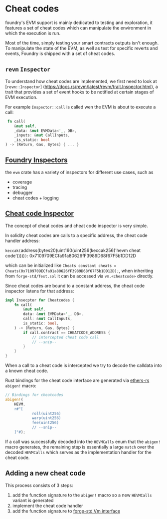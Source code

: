 # Cheat codes

foundry's EVM support is mainly dedicated to testing and exploration, it features a set of cheat codes which can
manipulate the environment in which the execution is run.

Most of the time, simply testing your smart contracts outputs isn't enough. To manipulate the state of the EVM, as well
as test for specific reverts and events, Foundry is shipped with a set of cheat codes.

## `revm` `Inspector`

To understand how cheat codes are implemented, we first need to look
at [`revm::Inspector`] (https://docs.rs/revm/latest/revm/trait.Inspector.html), a trait that provides a set of event
hooks to be notified at certain stages of EVM execution.

For example `Inspector::call` is called wen the EVM is about to execute a call:

```rust
 fn call(
    &mut self,
    _data: &mut EVMData<'_, DB>,
    _inputs: &mut CallInputs,
    _is_static: bool
) -> (Return, Gas, Bytes) { ... }
```

## [Foundry Inspectors](../../evm/src/executor/inspector)

the `evm` crate has a variety of inspectors for different use cases, such as

* coverage
* tracing
* debugger
* cheat codes + logging

## [Cheat code Inspector](../../evm/src/executor/inspector/cheatcodes)

The concept of cheat codes and cheat code inspector is very simple.

In solidity cheat codes are calls to a specific address, the cheat code handler address:

`keccak(`address(bytes20(uint160(uint256(keccak256('hevm cheat code')))))`)`: 0x7109709ECfa91a80626fF3989D68f67F5b1DD12D

which can be initialized like `Cheats constant cheats = Cheats(0x7109709ECfa91a80626fF3989D68f67F5b1DD12D);`, when
inheriting from `forge-std/Test.sol` it can be accessed via `vm.<cheatcode>` directly.

Since cheat codes are bound to a constant address, the cheat code inspector listens for that address:

```rust
impl Insecptor for Cheatcodes {
    fn call(
        &mut self,
        data: &mut EVMData<'_, DB>,
        call: &mut CallInputs,
        is_static: bool,
    ) -> (Return, Gas, Bytes) {
        if call.contract == CHEATCODE_ADDRESS {
            // intercepted cheat code call
            // --snip--
        }
    }
}
```

When a call to a cheat code is intercepted we try to decode the calldata into a known cheat code.

Rust bindings for the cheat code interface are generated
via [ethers-rs](https://github.com/gakonst/ethers-rs/) `abigen!` macro:

```rust
// Bindings for cheatcodes
abigen!(
    HEVM,
    r#"[
            roll(uint256)
            warp(uint256)
            fee(uint256)
            // --snip--
    ]"#);
```

If a call was successfully decoded into the `HEVMCalls` enum that the `abigen!` macro generates, the remaining step is
essentially a large `match` over the decoded `HEVMCalls` which serves as the implementation handler for the cheat code.

## Adding a new cheat code

This process consists of 3 steps:

1. add the function signature to the `abigen!` macro so a new `HEVMCalls` variant is generated
2. implement the cheat code handler
3. add the function signature
   to [forge-std Vm interface](https://github.com/foundry-rs/forge-std/blob/master/src/Vm.sol)